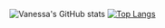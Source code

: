 ![Vanessa's GitHub stats](https://github-readme-stats.vercel.app/api?username=vanessalb08&show_icons=true&theme=midnight-purple)
[![Top Langs](https://github-readme-stats.vercel.app/api/top-langs/?username=vanessalb08&layout=compact)](https://github.com/anuraghazra/github-readme-stats)

